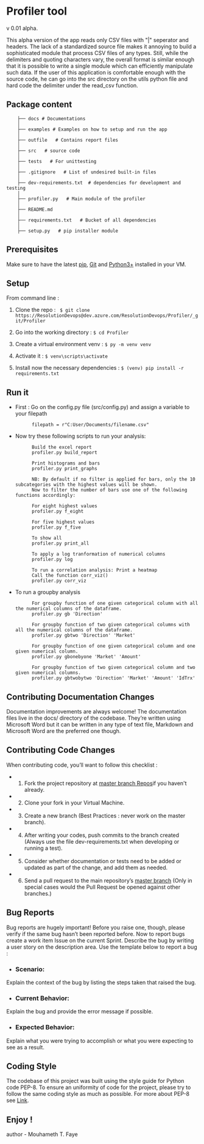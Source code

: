 # Profiler tool 
v 0.01 alpha.

This alpha version of the app reads only CSV files with "|" seperator and headers. 
The lack of a standardized source file makes it annoying to build a sophisticated module that process CSV files of any types. Still, while the delimiters and quoting characters vary, the overall format is similar enough that it is possible to write a single module which can efficiently manipulate such data. 
If the user of this application is comfortable enough with the source code, he can go into the src directory on the utils python file and hard code the delimiter under the read_csv function.


## Package content 

	
		├── docs # Documentations
		│
		├── examples # Examples on how to setup and run the app
		│  
		├── outfile   # Contains report files
		│  
		├── src   # source code
		│  
		├── tests   # For unittesting      
		│  
		├── .gitignore   # List of undesired built-in files
		│   
		├── dev-requirements.txt  # dependencies for development and testing
		│   
		├── profiler.py   # Main module of the profiler  
		│   
		├── README.md   
		│  
		├── requirements.txt   # Bucket of all dependencies
		│ 
		├── setup.py   # pip installer module



## Prerequisites 

Make sure to have the latest [pip](https://pip.pypa.io/en/stable/), [Git](https://git-scm.com/downloads) and [Python3+](https://www.python.org/downloads/) installed in your VM. 


## Setup 


From command line :

1. Clone the repo :  ``` $ git clone https://ResolutionDevops@dev.azure.com/ResolutionDevops/Profiler/_git/Profiler```

2. Go into the working directory : ``` $ cd Profiler ```

3. Create a virtual environment venv :  ``` $ py -m venv venv ```

4. Activate it :  ``` $ venv\scripts\activate ```

5. Install now the necessary dependencies : ``` $ (venv) pip install -r requirements.txt ```
		
	     
## Run it 

- First : 
			Go on the config.py file (src/config.py) and assign a variable to your filepath

			filepath = r"C:User/Documents/filename.csv" 

- Now try these following scripts to run your analysis: 

			Build the excel report
			profiler.py build_report

			Print histograms and bars
		    profiler.py print_graphs

			NB: By default if no filter is applied for bars, only the 10 subcategories with the highest values will be shown.
			Now to filter the number of bars use one of the following functions accordingly: 
			
			For eight highest values  
			profiler.py f_eight

			For five highest values 
			profiler.py f_five

			To show all  
			profiler.py print_all 
			
			To apply a log tranformation of numerical columns
			profiler.py log

			To run a correlation analysis: Print a heatmap
			Call the function corr_viz()  
			profiler.py corr_viz


- To run a groupby analysis

			For groupby function of one given categorical column with all the numerical columns of the dataframe.
			profiler.py gb 'Direction'

			For groupby function of two given categorical columns with all the numerical columns of the dataframe.
			profiler.py gbtwo 'Direction' 'Market'

			For groupby function of one given categorical column and one given numerical column.
			profiler.py gbonebyone 'Market' 'Amount'

			For groupby function of two given categorical column and two given numerical columns.
			profiler.py gbtwobytwo 'Direction' 'Market' 'Amount' 'IdTrx'



## Contributing Documentation Changes

Documentation improvements are always welcome! The documentation files live in the docs/ directory of the codebase. They’re written using Microsoft Word but it can be written in any type of text file, Markdown and Microsoft Word are the preferred one though.


## Contributing Code Changes

When contributing code, you’ll want to follow this checklist :
- 1. Fork the project repository at [master branch Repos](https://ResolutionDevops@dev.azure.com/ResolutionDevops/Profiler/_git/Profiler)if you haven't already.
- 2. Clone your fork in your Virtual Machine.
- 3. Create a new branch (Best Practices : never work on the master branch).
- 4. After writing your codes, push commits to the branch created (Always use  the file dev-requirements.txt when developing or running a test).
- 5. Consider whether documentation or tests need to be added or updated as part of the change, and add them as needed.
- 6. Send a pull request to the main repository’s [master branch](https://ResolutionDevops@dev.azure.com/ResolutionDevops/Profiler/_git/Profiler.) (Only in special cases would the Pull Request be opened against other branches.)

## Bug Reports

Bug reports are hugely important! Before you raise one, though, please verify if the same bug hasn’t been reported before.
Now to report bugs create a work item  Issue on the current Sprint. Describe the bug by writing a user story on the description area.
Use the template below to report a bug :

- ### Scenario: 
Explain the context of the bug by listing the steps taken that raised the bug. 
- ### Current Behavior: 
Explain the bug and provide the error message if possible.
- ### Expected Behavior:
Explain what you were trying to accomplish or what you were expecting to see as a result. 


## Coding Style
The codebase of this project was built using the style guide for Python code PEP-8. To ensure an uniformity of code for the project, please try to follow the same coding style as much as possible. 
For more about PEP-8 see  [Link](https://www.python.org/dev/peps/pep-0008/).



## Enjoy ! 


author - Mouhameth T. Faye

